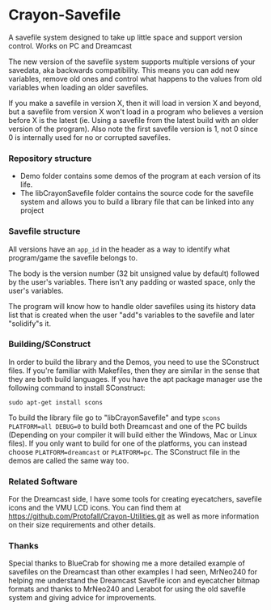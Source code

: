 # Crayon-Savefile
A savefile system designed to take up little space and support version control. Works on PC and Dreamcast

The new version of the savefile system supports multiple versions of your savedata, aka backwards compatibility. This means you can add new variables, remove old ones and control what happens to the values from old variables when loading an older savefiles.

If you make a savefile in version X, then it will load in version X and beyond, but a savefile from version X won't load in a program who believes a version before X is the latest (ie. Using a savefile from the latest build with an older version of the program). Also note the first savefile version is 1, not 0 since 0 is internally used for no or corrupted savefiles.

### Repository structure

- Demo folder contains some demos of the program at each version of its life.
- The libCrayonSavefile folder contains the source code for the savefile system and allows you to build a library file that can be linked into any project

### Savefile structure

All versions have an `app_id` in the header as a way to identify what program/game the savefile belongs to.

The body is the version number (32 bit unsigned value by default) followed by the user's variables. There isn't any padding or wasted space, only the user's variables.

The program will know how to handle older savefiles using its history data list that is created when the user "add"s variables to the savefile and later "solidify"s it.

### Building/SConstruct

In order to build the library and the Demos, you need to use the SConstruct files. If you're familiar with Makefiles, then they are similar in the sense that they are both build languages. If you have the apt package manager use the following command to install SConstruct:

`sudo apt-get install scons`

To build the library file go to "libCrayonSavefile" and type `scons PLATFORM=all DEBUG=0` to build both Dreamcast and one of the PC builds (Depending on your compiler it will build either the Windows, Mac or Linux files). If you only want to build for one of the platforms, you can instead choose `PLATFORM=dreamcast` or `PLATFORM=pc`. The SConstruct file in the demos are called the same way too.

### Related Software

For the Dreamcast side, I have some tools for creating eyecatchers, savefile icons and the VMU LCD icons. You can find them at https://github.com/Protofall/Crayon-Utilities.git as well as more information on their size requirements and other details.

### Thanks

Special thanks to BlueCrab for showing me a more detailed example of savefiles on the Dreamcast than other examples I had seen, MrNeo240 for helping me understand the Dreamcast Savefile icon and eyecatcher bitmap formats and thanks to MrNeo240 and Lerabot for using the old savefile system and giving advice for improvements.
